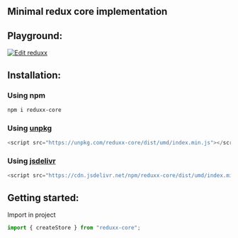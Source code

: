 ## Minimal redux core implementation

## Playground:

[![Edit reduxx](https://codesandbox.io/static/img/play-codesandbox.svg)](https://codesandbox.io/p/sandbox/reduxx-7v5wrz)

## Installation:

### Using npm

```sh
npm i reduxx-core
```

### Using [unpkg](https://unpkg.com/)

```js
<script src="https://unpkg.com/reduxx-core/dist/umd/index.min.js"></script>
```

### Using [jsdelivr](https://www.jsdelivr.com/package/npm/reduxx-core)

```js
<script src="https://cdn.jsdelivr.net/npm/reduxx-core/dist/umd/index.min.js"></script>
```

## Getting started:
Import in project
```ts
import { createStore } from "reduxx-core";
```